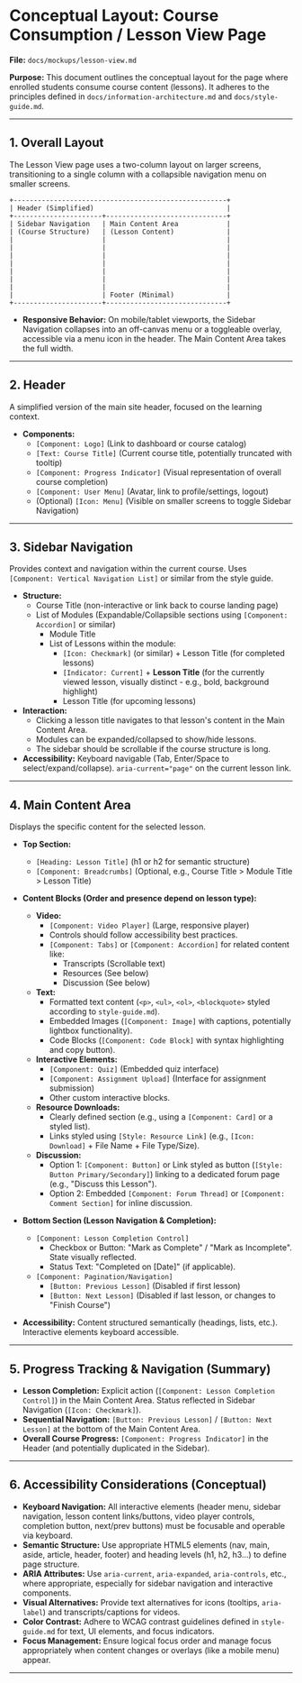 # Conceptual Layout: Course Consumption / Lesson View Page

**File:** `docs/mockups/lesson-view.md`

**Purpose:** This document outlines the conceptual layout for the page where enrolled students consume course content (lessons). It adheres to the principles defined in `docs/information-architecture.md` and `docs/style-guide.md`.

---

## 1. Overall Layout

The Lesson View page uses a two-column layout on larger screens, transitioning to a single column with a collapsible navigation menu on smaller screens.

```
+-----------------------------------------------------+
| Header (Simplified)                                 |
+----------------------+------------------------------+
| Sidebar Navigation   | Main Content Area            |
| (Course Structure)   | (Lesson Content)             |
|                      |                              |
|                      |                              |
|                      |                              |
|                      |                              |
|                      |                              |
|                      |                              |
|                      |                              |
|                      | Footer (Minimal)             |
+----------------------+------------------------------+
```

*   **Responsive Behavior:** On mobile/tablet viewports, the Sidebar Navigation collapses into an off-canvas menu or a toggleable overlay, accessible via a menu icon in the header. The Main Content Area takes the full width.

---

## 2. Header

A simplified version of the main site header, focused on the learning context.

*   **Components:**
    *   `[Component: Logo]` (Link to dashboard or course catalog)
    *   `[Text: Course Title]` (Current course title, potentially truncated with tooltip)
    *   `[Component: Progress Indicator]` (Visual representation of overall course completion)
    *   `[Component: User Menu]` (Avatar, link to profile/settings, logout)
    *   (Optional) `[Icon: Menu]` (Visible on smaller screens to toggle Sidebar Navigation)

---

## 3. Sidebar Navigation

Provides context and navigation within the current course. Uses `[Component: Vertical Navigation List]` or similar from the style guide.

*   **Structure:**
    *   Course Title (non-interactive or link back to course landing page)
    *   List of Modules (Expandable/Collapsible sections using `[Component: Accordion]` or similar)
        *   Module Title
        *   List of Lessons within the module:
            *   `[Icon: Checkmark]` (or similar) + Lesson Title (for completed lessons)
            *   `[Indicator: Current]` + **Lesson Title** (for the currently viewed lesson, visually distinct - e.g., bold, background highlight)
            *   Lesson Title (for upcoming lessons)
*   **Interaction:**
    *   Clicking a lesson title navigates to that lesson's content in the Main Content Area.
    *   Modules can be expanded/collapsed to show/hide lessons.
    *   The sidebar should be scrollable if the course structure is long.
*   **Accessibility:** Keyboard navigable (Tab, Enter/Space to select/expand/collapse). `aria-current="page"` on the current lesson link.

---

## 4. Main Content Area

Displays the specific content for the selected lesson.

*   **Top Section:**
    *   `[Heading: Lesson Title]` (h1 or h2 for semantic structure)
    *   `[Component: Breadcrumbs]` (Optional, e.g., Course Title > Module Title > Lesson Title)

*   **Content Blocks (Order and presence depend on lesson type):**
    *   **Video:**
        *   `[Component: Video Player]` (Large, responsive player)
        *   Controls should follow accessibility best practices.
        *   `[Component: Tabs]` or `[Component: Accordion]` for related content like:
            *   Transcripts (Scrollable text)
            *   Resources (See below)
            *   Discussion (See below)
    *   **Text:**
        *   Formatted text content (`<p>`, `<ul>`, `<ol>`, `<blockquote>` styled according to `style-guide.md`).
        *   Embedded Images (`[Component: Image]` with captions, potentially lightbox functionality).
        *   Code Blocks (`[Component: Code Block]` with syntax highlighting and copy button).
    *   **Interactive Elements:**
        *   `[Component: Quiz]` (Embedded quiz interface)
        *   `[Component: Assignment Upload]` (Interface for assignment submission)
        *   Other custom interactive blocks.
    *   **Resource Downloads:**
        *   Clearly defined section (e.g., using a `[Component: Card]` or a styled list).
        *   Links styled using `[Style: Resource Link]` (e.g., `[Icon: Download]` + File Name + File Type/Size).
    *   **Discussion:**
        *   Option 1: `[Component: Button]` or Link styled as button (`[Style: Button Primary/Secondary]`) linking to a dedicated forum page (e.g., "Discuss this Lesson").
        *   Option 2: Embedded `[Component: Forum Thread]` or `[Component: Comment Section]` for inline discussion.

*   **Bottom Section (Lesson Navigation & Completion):**
    *   `[Component: Lesson Completion Control]`
        *   Checkbox or Button: "Mark as Complete" / "Mark as Incomplete". State visually reflected.
        *   Status Text: "Completed on [Date]" (if applicable).
    *   `[Component: Pagination/Navigation]`
        *   `[Button: Previous Lesson]` (Disabled if first lesson)
        *   `[Button: Next Lesson]` (Disabled if last lesson, or changes to "Finish Course")

*   **Accessibility:** Content structured semantically (headings, lists, etc.). Interactive elements keyboard accessible.

---

## 5. Progress Tracking & Navigation (Summary)

*   **Lesson Completion:** Explicit action (`[Component: Lesson Completion Control]`) in the Main Content Area. Status reflected in Sidebar Navigation (`[Icon: Checkmark]`).
*   **Sequential Navigation:** `[Button: Previous Lesson]` / `[Button: Next Lesson]` at the bottom of the Main Content Area.
*   **Overall Course Progress:** `[Component: Progress Indicator]` in the Header (and potentially duplicated in the Sidebar).

---

## 6. Accessibility Considerations (Conceptual)

*   **Keyboard Navigation:** All interactive elements (header menu, sidebar navigation, lesson content links/buttons, video player controls, completion button, next/prev buttons) must be focusable and operable via keyboard.
*   **Semantic Structure:** Use appropriate HTML5 elements (nav, main, aside, article, header, footer) and heading levels (h1, h2, h3...) to define page structure.
*   **ARIA Attributes:** Use `aria-current`, `aria-expanded`, `aria-controls`, etc., where appropriate, especially for sidebar navigation and interactive components.
*   **Visual Alternatives:** Provide text alternatives for icons (tooltips, `aria-label`) and transcripts/captions for videos.
*   **Color Contrast:** Adhere to WCAG contrast guidelines defined in `style-guide.md` for text, UI elements, and focus indicators.
*   **Focus Management:** Ensure logical focus order and manage focus appropriately when content changes or overlays (like a mobile menu) appear.

---